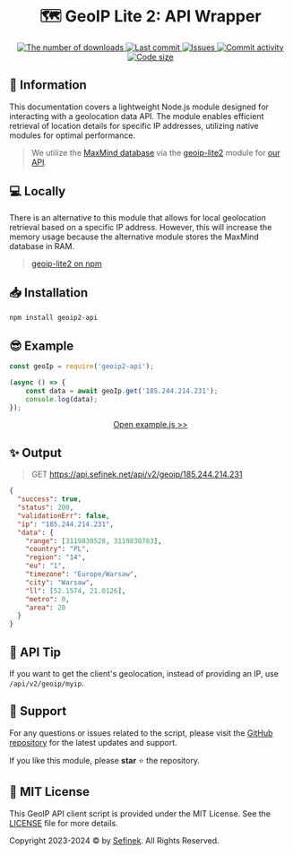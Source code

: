 <div align="center">
    <h1>🗺️ GeoIP Lite 2: API Wrapper</h1>
    <a href="https://www.npmjs.com/package/geoip2-api">
        <img src="https://img.shields.io/npm/dt/geoip2-api?maxAge=3600" alt="The number of downloads">
        <img src="https://img.shields.io/github/last-commit/sefinek/geoip2-api" alt="Last commit">
        <img src="https://img.shields.io/github/issues/sefinek/geoip2-api" alt="Issues">
        <img src="https://img.shields.io/github/commit-activity/w/sefinek/geoip2-api" alt="Commit activity">
        <img src="https://img.shields.io/github/languages/code-size/sefinek/geoip2-api" alt="Code size">
    </a>
</div>


## 📝 Information
This documentation covers a lightweight Node.js module designed for interacting with a geolocation data API.
The module enables efficient retrieval of location details for specific IP addresses, utilizing native modules for optimal performance.

> We utilize the [MaxMind database](https://www.maxmind.com) via the [geoip-lite2](https://github.com/sefinek/geoip-lite2) module for [our API](https://api.sefinek.net/docs/v2).

## 💻 Locally
There is an alternative to this module that allows for local geolocation retrieval based on a specific IP address.
However, this will increase the memory usage because the alternative module stores the MaxMind database in RAM.

> [geoip-lite2 on npm](https://www.npmjs.com/package/geoip-lite2)


## 📥 Installation
```bash
npm install geoip2-api
```


## 😎 Example
```js
const geoIp = require('geoip2-api');

(async () => {
    const data = await geoIp.get('185.244.214.231');
    console.log(data);
});
```
<div align="center">
    <a href="example.js">Open example.js >></a>
</div>


## ✨ Output
> GET https://api.sefinek.net/api/v2/geoip/185.244.214.231

```json
{
  "success": true,
  "status": 200,
  "validationErr": false,
  "ip": "185.244.214.231",
  "data": {
    "range": [3119830528, 3119830783],
    "country": "PL",
    "region": "14",
    "eu": "1",
    "timezone": "Europe/Warsaw",
    "city": "Warsaw",
    "ll": [52.1574, 21.0126],
    "metro": 0,
    "area": 20
  }
}
```


## 🌠 API Tip
If you want to get the client's geolocation, instead of providing an IP, use `/api/v2/geoip/myip`.


## 💙 Support
For any questions or issues related to the script, please visit the [GitHub repository](https://github.com/sefinek/geoip2-api) for the latest updates and support.

If you like this module, please **star** ⭐ the repository.


## 🔑 MIT License
This GeoIP API client script is provided under the MIT License. See the [LICENSE](LICENSE) file for more details.

Copyright 2023-2024 © by [Sefinek](https://sefinek.net). All Rights Reserved.